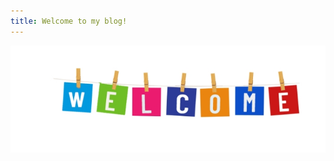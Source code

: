 ```yaml
---
title: Welcome to my blog!
---
```


![welcome](/welcome-design-template-cc9f8a08eea3bb858a21f1f90f3fc16a_screen.jpg)

